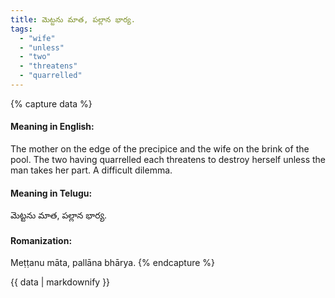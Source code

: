 ```yaml
---
title: మెట్టను మాత, పల్లాన భార్య.
tags:
  - "wife"
  - "unless"
  - "two"
  - "threatens"
  - "quarrelled"
---
```


{% capture data %}
#### Meaning in English:
The mother on the edge of the precipice and the wife on the brink of the pool.
The two having quarrelled each threatens to destroy herself unless the man takes her part.
A difficult dilemma.

#### Meaning in Telugu:
మెట్టను మాత, పల్లాన భార్య.

#### Romanization:
Meṭṭanu māta, pallāna bhārya.
{% endcapture %}

{{ data | markdownify }}

